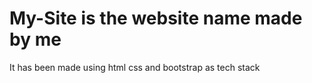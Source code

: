 # My-Site is the website name made by me
It has been made using html css and bootstrap as tech stack
